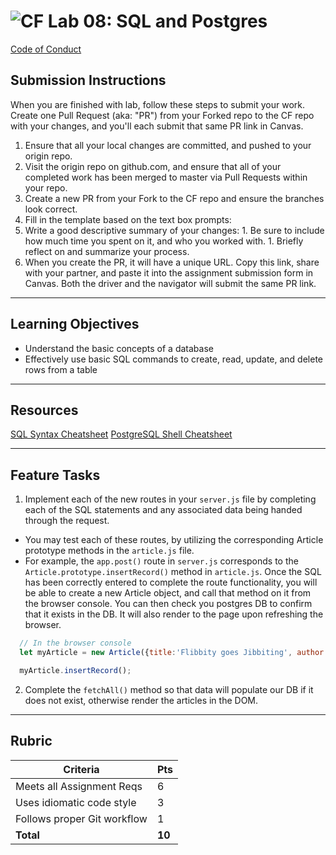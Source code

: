 ![CF](https://i.imgur.com/7v5ASc8.png)  Lab 08: SQL and Postgres
=======
[Code of Conduct](https://github.com/codefellows/code-of-conduct)

## Submission Instructions
When you are finished with lab, follow these steps to submit your work. Create one Pull Request (aka: "PR") from your Forked repo to the CF repo with your changes, and you'll each submit that same PR link in Canvas.

1. Ensure that all your local changes are committed, and pushed to your origin repo.
1. Visit the origin repo on github.com, and ensure that all of your completed work has been merged to master via Pull Requests within your repo.
1. Create a new PR from your Fork to the CF repo and ensure the branches look correct.
1. Fill in the template based on the text box prompts:
  1. Write a good descriptive summary of your changes:
    1. Be sure to include how much time you spent on it, and who you worked with.
    1. Briefly reflect on and summarize your process.
1. When you create the PR, it will have a unique URL. Copy this link, share with your partner, and paste it into the assignment submission form in Canvas. Both the driver and the navigator will submit the same PR link.
---

## Learning Objectives
- Understand the basic concepts of a database
- Effectively use basic SQL commands to create, read, update, and delete rows from a table

---

## Resources  
[SQL Syntax Cheatsheet](cheatsheets/sql.md)
[PostgreSQL Shell Cheatsheet](cheatsheets/postgress-shell.md)

---

## Feature Tasks  

1. Implement each of the new routes in your `server.js` file by completing each of the SQL statements and any associated data being handed through the request.
  * You may test each of these routes, by utilizing the corresponding Article prototype methods in the `article.js` file.
  * For example, the `app.post()` route in `server.js` corresponds to the `Article.prototype.insertRecord()` method in `article.js`. Once the SQL has been correctly entered to complete the route functionality, you will be able to create a new Article object, and call that method on it from the browser console. You can then check you postgres DB to confirm that it exists in the DB. It will also render to the page upon refreshing the browser.
  ```javascript
    // In the browser console
    let myArticle = new Article({title:'Flibbity goes Jibbiting', author:'Flibbity Jibbit', authorUrl:'flibbity.jibbit.com', category:'jibbits', publishedOn:'01-01-2217', body:'Flibbity Jibbit and the Key Keeper'});

    myArticle.insertRecord();
  ```
2. Complete the `fetchAll()` method so that data will populate our DB if it does not exist, otherwise render the articles in the DOM.

---

## Rubric

Criteria | Pts
---|---
Meets all Assignment Reqs | 6
Uses idiomatic code style | 3
Follows proper Git workflow | 1
**Total** | **10**
